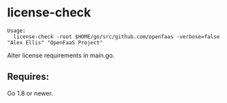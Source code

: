 license-check
==================

```
Usage:
  license-check -root $HOME/go/src/github.com/openfaas -verbose=false "Alex Ellis" "OpenFaaS Project"
```

Alter license requirements in main.go.

## Requires:

Go 1.8 or newer.

